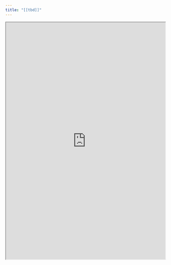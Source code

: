 ```yaml
---
title: "[[tbd]]"
---
```



<iframe height="750" width="100%" src="https://ewelton.github.io/ktest/wiki.html#%5B%5Btbd%5D%5D"></iframe>
